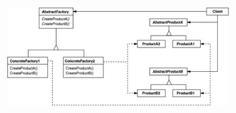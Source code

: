 ![Image text](https://github.com/pulusite/litart/blob/master/resource/img/AbstractFactory.JPG?raw=true)